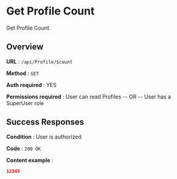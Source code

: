 # Get Profile Count

Get Profile Count.

## Overview

**URL** : `/api/Profile/$count`

**Method** : `GET`

**Auth required** : YES

**Permissions required** : User can read Profiles  -- OR -- User has a SuperUser role

## Success Responses

**Condition** : User is authorized

**Code** : `200 OK`

**Content example** :

```json
12345
```
